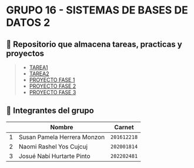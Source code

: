 # GRUPO 16 - SISTEMAS DE BASES DE DATOS 2 

## 🚀 Repositorio que almacena tareas, practicas y proyectos

> - [TAREA1](Tarea1/)
> - [TAREA2](Tarea2/)
> - [PROYECTO FASE 1](Proyecto-Fase-1/)
> - [PROYECTO FASE 2](Proyecto-Fase-2/)
> - [PROYECTO FASE 3](Proyecto-Fase-3/)

## 📄 Integrantes del grupo

|     | Nombre                      | Carnet      |
| --- | --------------------------- | ----------- |
| 1   | Susan Pamela Herrera Monzon | `201612218` |
| 2   | Naomi Rashel Yos Cujcuj     | `202001814` |
| 3   | Josué Nabí Hurtarte Pinto   | `202202481` |